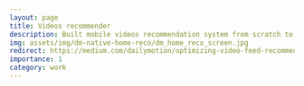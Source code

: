 ```yaml
---
layout: page
title: Videos recommender
description: Built mobile videos recommendation system from scratch to production
img: assets/img/dm-native-home-reco/dm_home_reco_screen.jpg
redirect: https://medium.com/dailymotion/optimizing-video-feed-recommendations-with-diversity-machine-learning-first-steps-4cf9abdbbffd
importance: 1
category: work
---
```


